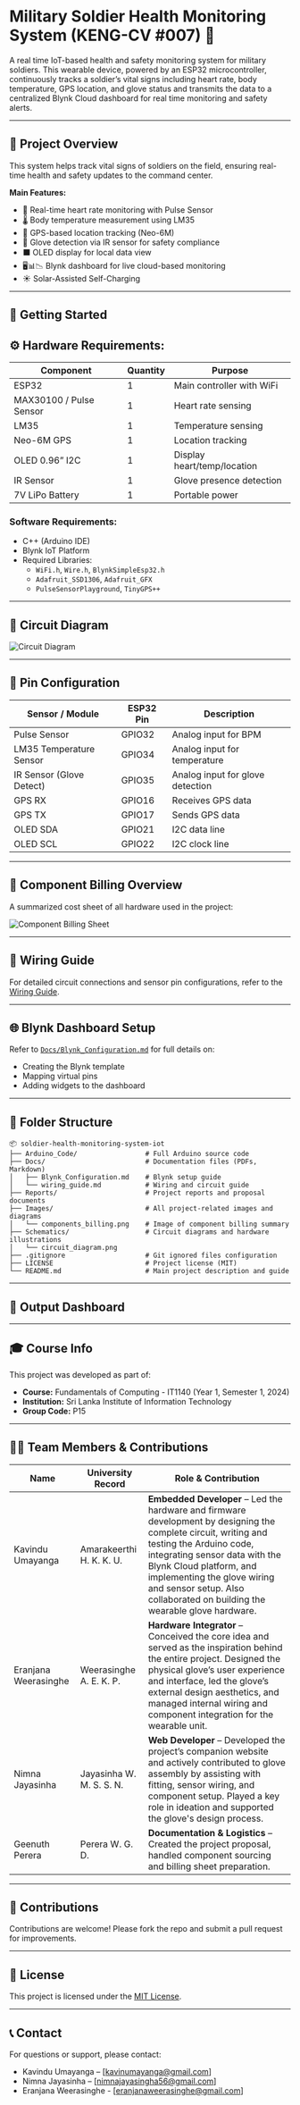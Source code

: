 # Military Soldier Health Monitoring System (KENG-CV #007) 🔰

A real time IoT-based health and safety monitoring system for military soldiers. This wearable device, powered by an ESP32 microcontroller, continuously tracks a soldier’s vital signs including heart rate, body temperature, GPS location, and glove status and transmits the data to a centralized Blynk Cloud dashboard for real time monitoring and safety alerts.

---

## 📌 Project Overview

This system helps track vital signs of soldiers on the field, ensuring real-time health and safety updates to the command center.

**Main Features:**

- 💓 Real-time heart rate monitoring with Pulse Sensor
- 🌡️ Body temperature measurement using LM35
- 📍 GPS-based location tracking (Neo-6M)
- 🧤 Glove detection via IR sensor for safety compliance
- ⬛ OLED display for local data view
- 🖥📊📉 Blynk dashboard for live cloud-based monitoring
- ☀️ Solar-Assisted Self-Charging

---

## 🚀 Getting Started

## ⚙️ Hardware Requirements:
| Component         | Quantity | Purpose                            |
|------------------|----------|------------------------------------|
| ESP32             | 1        | Main controller with WiFi         |
| MAX30100 / Pulse Sensor | 1   | Heart rate sensing                |
| LM35              | 1        | Temperature sensing               |
| Neo-6M GPS        | 1        | Location tracking                 |
| OLED 0.96” I2C    | 1        | Display heart/temp/location       |
| IR Sensor         | 1        | Glove presence detection          |
| 7V LiPo Battery   | 1        | Portable power                    |

### Software Requirements:

- C++ (Arduino IDE)
- Blynk IoT Platform
- Required Libraries:
  - `WiFi.h`, `Wire.h`, `BlynkSimpleEsp32.h`
  - `Adafruit_SSD1306`, `Adafruit_GFX`
  - `PulseSensorPlayground`, `TinyGPS++`

---

## 🔌 Circuit Diagram

![Circuit Diagram](Schematics/circuit_diagram.png)

---

## 🔌 Pin Configuration

| Sensor / Module          | ESP32 Pin | Description                      |
| ------------------------ | --------- | -------------------------------- |
| Pulse Sensor             | GPIO32    | Analog input for BPM             |
| LM35 Temperature Sensor  | GPIO34    | Analog input for temperature     |
| IR Sensor (Glove Detect) | GPIO35    | Analog input for glove detection |
| GPS RX                   | GPIO16    | Receives GPS data                |
| GPS TX                   | GPIO17    | Sends GPS data                   |
| OLED SDA                 | GPIO21    | I2C data line                    |
| OLED SCL                 | GPIO22    | I2C clock line                   |

---

## 💸 Component Billing Overview

A summarized cost sheet of all hardware used in the project:

![Component Billing Sheet](./Images/components_billing.png)

---

## 🔌 Wiring Guide

For detailed circuit connections and sensor pin configurations, refer to the [Wiring Guide](./Docs/wiring_guide.md).

---

## 🌐 Blynk Dashboard Setup

Refer to [`Docs/Blynk_Configuration.md`](./Docs/Blynk_Configuration.md) for full details on:

- Creating the Blynk template
- Mapping virtual pins
- Adding widgets to the dashboard

---

## 📁 Folder Structure

```
📦 soldier-health-monitoring-system-iot
├── Arduino_Code/                 # Full Arduino source code
├── Docs/                         # Documentation files (PDFs, Markdown)
│   ├── Blynk_Configuration.md    # Blynk setup guide
│   └── wiring_guide.md           # Wiring and circuit guide
├── Reports/                      # Project reports and proposal documents
├── Images/                       # All project-related images and diagrams
│   └── components_billing.png    # Image of component billing summary
├── Schematics/                   # Circuit diagrams and hardware illustrations
│   └── circuit_diagram.png
├── .gitignore                    # Git ignored files configuration
├── LICENSE                       # Project license (MIT)
└── README.md                     # Main project description and guide
```

---

## 📸 Output Dashboard



---

## 🎓 Course Info

This project was developed as part of:

- **Course:** Fundamentals of Computing - IT1140 (Year 1, Semester 1, 2024)
- **Institution:** Sri Lanka Institute of Information Technology
- **Group Code:** P15

---

## 👨‍💻 Team Members & Contributions

| Name                              | University Record                     | Role & Contribution                                                                 |
|-----------------------------------|----------------------------------------|--------------------------------------------------------------------------------------|
| Kavindu Umayanga                  | Amarakeerthi H. K. K. U.              | **Embedded Developer** – Led the hardware and firmware development by designing the complete circuit, writing and testing the Arduino code, integrating sensor data with the Blynk Cloud platform, and implementing the glove wiring and sensor setup. Also collaborated on building the wearable glove hardware. |
| Eranjana Weerasinghe              | Weerasinghe A. E. K. P.               | **Hardware Integrator** – Conceived the core idea and served as the inspiration behind the entire project. Designed the physical glove’s user experience and interface, led the glove’s external design aesthetics, and managed internal wiring and component integration for the wearable unit. |
| Nimna Jayasinha                   | Jayasinha W. M. S. S. N.              | **Web Developer** – Developed the project’s companion website and actively contributed to glove assembly by assisting with fitting, sensor wiring, and component setup. Played a key role in ideation and supported the glove's design process. |
| Geenuth Perera                    | Perera W. G. D.                       | **Documentation & Logistics** – Created the project proposal, handled component sourcing and billing sheet preparation. |


---

## 🤝 Contributions

Contributions are welcome! Please fork the repo and submit a pull request for improvements.

---

## 📜 License

This project is licensed under the [MIT License](./LICENSE).

---

## 📞 Contact

For questions or support, please contact:

- Kavindu Umayanga – [[kavinumayanga@gmail.com](mailto\:kavinumayanga@gmail.com)]
- Nimna Jayasinha – [[nimnajayasingha56@gmail.com](mailto\:nimnajayasingha56@gmail.com)]
- Eranjana Weerasinghe - [[eranjanaweerasinghe@gmail.com](mailto\:eranjanaweerasinghe@gmail.com)]

